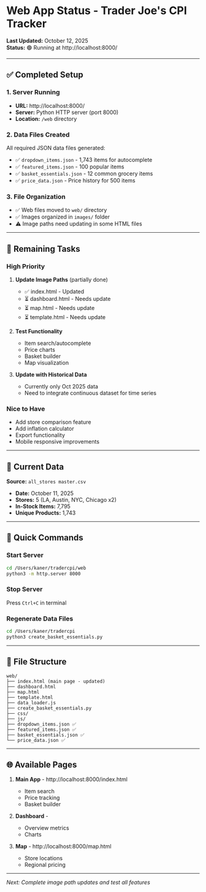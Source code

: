 # Web App Status - Trader Joe's CPI Tracker

**Last Updated:** October 12, 2025  
**Status:** 🟢 Running at http://localhost:8000/

---

## ✅ Completed Setup

### 1. Server Running
- **URL:** http://localhost:8000/
- **Server:** Python HTTP server (port 8000)
- **Location:** `/web` directory

### 2. Data Files Created
All required JSON data files generated:
- ✅ `dropdown_items.json` - 1,743 items for autocomplete
- ✅ `featured_items.json` - 100 popular items
- ✅ `basket_essentials.json` - 12 common grocery items
- ✅ `price_data.json` - Price history for 500 items

### 3. File Organization
- ✅ Web files moved to `web/` directory
- ✅ Images organized in `images/` folder
- ⚠️  Image paths need updating in some HTML files

---

## 📝 Remaining Tasks

### High Priority
1. **Update Image Paths** (partially done)
   - ✅ index.html - Updated
   - ⏳ dashboard.html - Needs update
   - ⏳ map.html - Needs update
   - ⏳ template.html - Needs update

2. **Test Functionality**
   - Item search/autocomplete
   - Price charts
   - Basket builder
   - Map visualization

3. **Update with Historical Data**
   - Currently only Oct 2025 data
   - Need to integrate continuous dataset for time series

### Nice to Have
- Add store comparison feature
- Add inflation calculator
- Export functionality
- Mobile responsive improvements

---

## 🎯 Current Data

**Source:** `all_stores master.csv`
- **Date:** October 11, 2025
- **Stores:** 5 (LA, Austin, NYC, Chicago x2)
- **In-Stock Items:** 7,795
- **Unique Products:** 1,743

---

## 🚀 Quick Commands

### Start Server
```bash
cd /Users/kaner/tradercpi/web
python3 -m http.server 8000
```

### Stop Server
Press `Ctrl+C` in terminal

### Regenerate Data Files
```bash
cd /Users/kaner/tradercpi
python3 create_basket_essentials.py
```

---

## 📂 File Structure

```
web/
├── index.html (main page - updated)
├── dashboard.html
├── map.html
├── template.html
├── data_loader.js
├── create_basket_essentials.py
├── css/
├── js/
├── dropdown_items.json ✅
├── featured_items.json ✅
├── basket_essentials.json ✅
└── price_data.json ✅
```

---

## 🌐 Available Pages

1. **Main App** - http://localhost:8000/index.html
   - Item search
   - Price tracking
   - Basket builder

2. **Dashboard** - 
   - Overview metrics
   - Charts

3. **Map** - http://localhost:8000/map.html
   - Store locations
   - Regional pricing

---

*Next: Complete image path updates and test all features*
